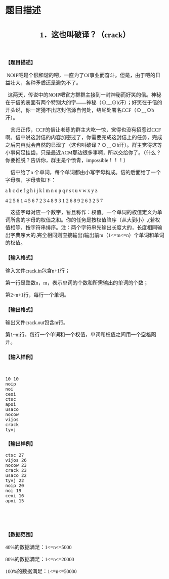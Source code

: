 # 题目描述


<div>
	<h1 style="text-align:center;">
		<span style="font-size:24px;font-family:&#39;Microsoft YaHei&#39;;">1．这也叫破译？（crack）</span> 
	</h1>
	<p>
		<br/>
	</p>
	<h3>
		<span style="font-size:16px;font-family:&#39;Microsoft YaHei&#39;;">【题目描述】</span> 
	</h3>
	<p>
		<span style="font-size:16px;font-family:&#39;Microsoft YaHei&#39;;"> NOIP吧是个很和谐的吧，一直为了OI事业而奋斗。但是，由于吧的日益壮大，各种矛盾还是避免不了。</span> 
	</p>
	<p>
		<span style="font-size:16px;font-family:&#39;Microsoft YaHei&#39;;">  这两天，传说中的NOIP吧官方群群主接到一封神秘而好笑的信。神秘在于信的表面有两个特别大的字——神秘（⊙﹏⊙b汗）；好笑在于信的开头说，你一定猜不出这封信源自何处，结尾处署名CCF（⊙﹏⊙b汗）。</span> 
	</p>
	<p>
		<span style="font-size:16px;font-family:&#39;Microsoft YaHei&#39;;">    言归正传，CCF的信让老练的群主大吃一惊，觉得也没有招惹过CCF啊。信中说这封信的内容加密过了，你需要完成这封信上的任务，完成之后内容就会自然的显现了（这也叫破译？⊙﹏⊙b汗）。群主觉得这等小事何足挂齿，只是最近ACM那边很多事啊，所以交给你了。（什么？你要推脱？告诉你，群主是个愤青，impossible！！！）</span> 
	</p>
	<p>
		<span style="font-size:16px;font-family:&#39;Microsoft YaHei&#39;;">    信中给了n 个单词，每个单词都由小写字母构成。信的后面给了一个字母表，字母表如下：</span> 
	</p>
	<p>
		<span style="font-size:16px;font-family:&#39;Microsoft YaHei&#39;;">a b c d e f g h i j k l m n o p q r s t u v w x y z</span> 
	</p>
	<p>
		<span style="font-size:16px;font-family:&#39;Microsoft YaHei&#39;;">4 2 5 6 1 4 5 6 7 2 3 4 8 9 3 1 2 6 8 9 2 6 3 2 5 7</span> 
	</p>
	<p>
		<span style="font-size:16px;font-family:&#39;Microsoft YaHei&#39;;">    这些字母对应一个数字，暂且称作：权值。一个单词的权值定义为单词所含的字母的权值之和。你的任务是按权值降序（从大到小）,(若权值相等，按字符串排序。注：两个字符串先输出长度大的，长度相同输出字典序大的,完全相同则直接输出)输出前m（1&lt;=m&lt;=n）个单词和单词的权值。</span> 
	</p>
	<h3>
		<span style="font-size:16px;font-family:&#39;Microsoft YaHei&#39;;">【输入格式】</span> 
	</h3>
	<p>
		<span style="font-size:16px;font-family:&#39;Microsoft YaHei&#39;;">输入文件crack.in包含n+1行；</span> 
	</p>
	<p>
		<span style="font-size:16px;font-family:&#39;Microsoft YaHei&#39;;">第一行是整数n，m，表示单词的个数和所需输出的单词的个数；</span> 
	</p>
	<p>
		<span style="font-size:16px;font-family:&#39;Microsoft YaHei&#39;;">第2~n+1行，每行一个单词。</span> 
	</p>
	<h3>
		<span style="font-size:16px;font-family:&#39;Microsoft YaHei&#39;;">【输出格式】</span> 
	</h3>
	<p>
		<span style="font-size:16px;font-family:&#39;Microsoft YaHei&#39;;">输出文件crack.out包含m行。</span> 
	</p>
	<p>
		<span style="font-size:16px;font-family:&#39;Microsoft YaHei&#39;;">第1~m行，每行一个单词和一个权值，单词和权值之间用一个空格隔开。</span> 
	</p>
	<h3>
		<span style="font-size:16px;font-family:&#39;Microsoft YaHei&#39;;">【输入样例】</span> 
	</h3>
</div>
<p>
	<span style="font-size:16px;"><br/>
</span> 
</p>
<pre>10 10
noip
noi
ceoi
ctsc
apoi
usaco
nocow
vijos
crack
tyvj
</pre>
<div>
	<h3>
		<span style="font-size:16px;font-family:&#39;Microsoft YaHei&#39;;">【输出样例】</span> 
	</h3>
<pre>ctsc 27
vijos 26
nocow 23
crack 23
usaco 22
tyvj 22
noip 20
noi 19
ceoi 16
apoi 15
</pre>
	<p>
		<br/>
	</p>
</div>
<br/>
<div>
	<h3>
		<span style="font-size:16px;font-family:&#39;Microsoft YaHei&#39;;">【数据范围】</span> 
	</h3>
	<p>
		<span style="font-size:16px;font-family:&#39;Microsoft YaHei&#39;;">40%的数据满足：1&lt;=n&lt;=5000</span> 
	</p>
	<p>
		<span style="font-size:16px;font-family:&#39;Microsoft YaHei&#39;;">80%的数据满足：1&lt;=n&lt;=20000</span> 
	</p>
	<p>
		<span style="font-size:16px;font-family:&#39;Microsoft YaHei&#39;;">100%的数据满足：1&lt;=n&lt;=50000</span> 
	</p>
</div>
